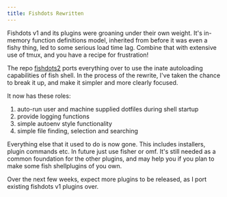 ```yaml
---
title: Fishdots Rewritten
---
```


Fishdots v1 and its plugins were groaning under their own weight. It's in-memory
function definitions model, inherited from before it was even a fishy thing, led
to some serious load time lag. Combine that with extensive use of tmux, and you
have a recipe for frustration!

The repo [fishdots2](http://github.com/aabs/fishdots2) ports everything over to
use the inate autoloading capabilities of fish shell. In the process of the
rewrite, I've taken the chance to break it up, and make it simpler and more
clearly focused.

It now has these roles:

1. auto-run user and machine supplied dotfiles during shell startup
2. provide logging functions
3. simple autoenv style functionality
4. simple file finding, selection and searching

Everything else that it used to do is now gone.  This includes installers, plugin commands etc.  In future just use fisher or omf.  It's still needed as a common foundation for the other plugins, and may help you if you plan to make some fish shellplugins of you own.

Over the next few weeks, expect more plugins to be released, as I port existing fishdots v1 plugins over.